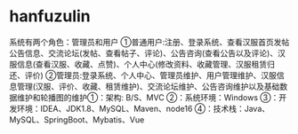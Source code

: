 # hanfuzulin
系统有两个角色：管理员和用户 ①普通用户:注册、登录系统、查看汉服首页发帖公告信息、交流论坛(发帖、查看帖子、评论)、公告咨询(查看公告以及评论)、汉服信息(查看汉服、收藏、点赞)、个人中心(修改资料、收藏管理、汉服租赁归还、评价) ②管理员:登录系统、个人中心、管理员维护、用户管理维护、汉服信息管理(汉服、评价、收藏、租赁维护)、交流论坛维护、公告咨询维护以及基础数据维护和轮播图的维护①：架构: B/S、MVC ②：系统环境：Windows ③：开发环境：IDEA、JDK1.8、MySQL、Maven、node16 ④：技术栈：Java、MySQL、SpringBoot、Mybatis、Vue
